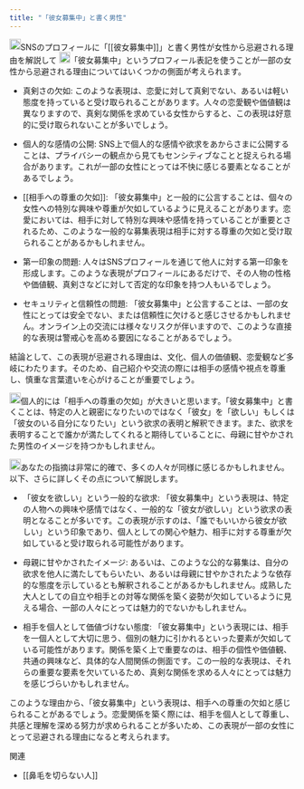 ```yaml
---
title: "「彼女募集中」と書く男性"
---
```


<img src='https://scrapbox.io/api/pages/nishio/nishio/icon' alt='nishio.icon' height="19.5"/>SNSのプロフィールに「[[彼女募集中]]」と書く男性が女性から忌避される理由を解説して
<img src='https://scrapbox.io/api/pages/nishio/gpt/icon' alt='gpt.icon' height="19.5"/>「彼女募集中」というプロフィール表記を使うことが一部の女性から忌避される理由についてはいくつかの側面が考えられます。

- 真剣さの欠如: このような表現は、恋愛に対して真剣でない、あるいは軽い態度を持っていると受け取られることがあります。人々の恋愛観や価値観は異なりますので、真剣な関係を求めている女性からすると、この表現は好意的に受け取られないことが多いでしょう。

- 個人的な感情の公開: SNS上で個人的な感情や欲求をあからさまに公開することは、プライバシーの観点から見てもセンシティブなことと捉えられる場合があります。これが一部の女性にとっては不快に感じる要素となることがあるでしょう。

- [[相手への尊重の欠如]]: 「彼女募集中」と一般的に公言することは、個々の女性への特別な興味や尊重が欠如しているように見えることがあります。恋愛においては、相手に対して特別な興味や感情を持っていることが重要とされるため、このような一般的な募集表現は相手に対する尊重の欠如と受け取られることがあるかもしれません。

- 第一印象の問題: 人々はSNSプロフィールを通じて他人に対する第一印象を形成します。このような表現がプロフィールにあるだけで、その人物の性格や価値観、真剣さなどに対して否定的な印象を持つ人もいるでしょう。

- セキュリティと信頼性の問題: 「彼女募集中」と公言することは、一部の女性にとっては安全でない、または信頼性に欠けると感じさせるかもしれません。オンライン上の交流には様々なリスクが伴いますので、このような直接的な表現は警戒心を高める要因になることがあるでしょう。

結論として、この表現が忌避される理由は、文化、個人の価値観、恋愛観など多岐にわたります。そのため、自己紹介や交流の際には相手の感情や視点を尊重し、慎重な言葉遣いを心がけることが重要でしょう。

<img src='https://scrapbox.io/api/pages/nishio/nishio/icon' alt='nishio.icon' height="19.5"/>個人的には「相手への尊重の欠如」が大きいと思います。「彼女募集中」と書くことは、特定の人と親密になりたいのではなく「彼女」を「欲しい」もしくは「彼女のいる自分になりたい」という欲求の表明と解釈できます。また、欲求を表明することで誰かが満たしてくれると期待していることに、母親に甘やかされた男性のイメージを持つかもしれません。

<img src='https://scrapbox.io/api/pages/nishio/gpt/icon' alt='gpt.icon' height="19.5"/>あなたの指摘は非常に的確で、多くの人々が同様に感じるかもしれません。以下、さらに詳しくその点について解説します。

- 「彼女を欲しい」という一般的な欲求: 「彼女募集中」という表現は、特定の人物への興味や感情ではなく、一般的な「彼女が欲しい」という欲求の表明となることが多いです。この表現が示すのは、「誰でもいいから彼女が欲しい」という印象であり、個人としての関心や魅力、相手に対する尊重が欠如していると受け取られる可能性があります。

- 母親に甘やかされたイメージ: あるいは、このような公的な募集は、自分の欲求を他人に満たしてもらいたい、あるいは母親に甘やかされたような依存的な態度を示しているとも解釈されることがあるかもしれません。成熟した大人としての自立や相手との対等な関係を築く姿勢が欠如しているように見える場合、一部の人々にとっては魅力的でないかもしれません。

- 相手を個人として価値づけない態度: 「彼女募集中」という表現には、相手を一個人として大切に思う、個別の魅力に引かれるといった要素が欠如している可能性があります。関係を築く上で重要なのは、相手の個性や価値観、共通の興味など、具体的な人間関係の側面です。この一般的な表現は、それらの重要な要素を欠いているため、真剣な関係を求める人々にとっては魅力を感じづらいかもしれません。

このような理由から、「彼女募集中」という表現は、相手への尊重の欠如と感じられることがあるでしょう。恋愛関係を築く際には、相手を個人として尊重し、共感と理解を深める努力が求められることが多いため、この表現が一部の女性にとって忌避される理由になると考えられます。

関連
- [[鼻毛を切らない人]]